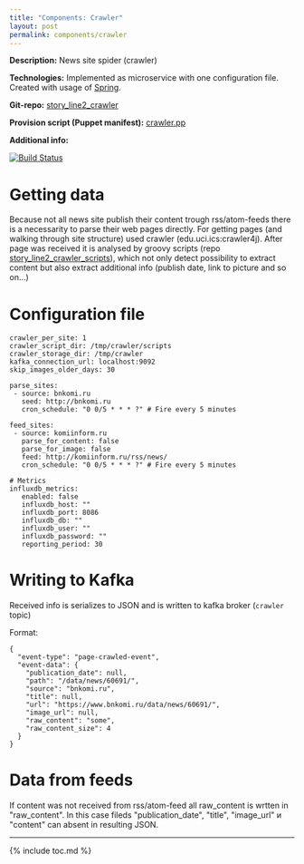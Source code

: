 ```yaml
---
title: "Components: Crawler"
layout: post
permalink: components/crawler
---
```

**Description:** News site spider (crawler)

**Technologies:** Implemented as microservice with one configuration file. Created with usage of [Spring](http://spring.io).

**Git-repo:** [story_line2_crawler](https://github.com/fedor-malyshkin/story_line2_crawler)

**Provision script (Puppet manifest):** [crawler.pp](https://github.com/fedor-malyshkin/story_line2_deployment/blob/master/modules/storyline_components/manifests/crawler.pp)

**Additional info:**

[![Build Status](http://ci.nlp-project.ru:8080/buildStatus/icon?job=story_line2_crawler)](http://ci.nlp-project.ru:8080/job/story_line2_crawler/)

# Getting data
Because not all news site publish their content trough rss/atom-feeds there is a necessarity to parse their web pages directly. For getting pages (and walking through site structure) used crawler (edu.uci.ics:crawler4j).
After page was received it is analysed by groovy scripts (repo  [story_line2_crawler_scripts](https://github.com/fedor-malyshkin/story_line2_crawler_scripts)),
which not only detect possibility to extract content but also extract additional info
(publish date, link to picture and so on...)

# Configuration file
```
crawler_per_site: 1
crawler_script_dir: /tmp/crawler/scripts
crawler_storage_dir: /tmp/crawler
kafka_connection_url: localhost:9092
skip_images_older_days: 30

parse_sites:
 - source: bnkomi.ru
   seed: http://bnkomi.ru
   cron_schedule: "0 0/5 * * * ?" # Fire every 5 minutes

feed_sites:
 - source: komiinform.ru
   parse_for_content: false
   parse_for_image: false
   feed: http://komiinform.ru/rss/news/
   cron_schedule: "0 0/5 * * * ?" # Fire every 5 minutes

# Metrics
influxdb_metrics:
   enabled: false
   influxdb_host: ""
   influxdb_port: 8086
   influxdb_db: ""
   influxdb_user: ""
   influxdb_password: ""
   reporting_period: 30
```   

# Writing to Kafka
Received info is serializes to JSON and is written to kafka broker (`crawler` topic)

Format:

```
{
  "event-type": "page-crawled-event",
  "event-data": {
    "publication_date": null,
    "path": "/data/news/60691/",
    "source": "bnkomi.ru",
    "title": null,
    "url": "https://www.bnkomi.ru/data/news/60691/",
    "image_url": null,
    "raw_content": "some",
    "raw_content_size": 4
  }
}
```

# Data from feeds
If content was not received from rss/atom-feed all raw_content is wrtten in "raw_content". In this case fileds "publication_date", "title", "image_url" и "content" can absent in resulting JSON.

---
{% include toc.md %}

